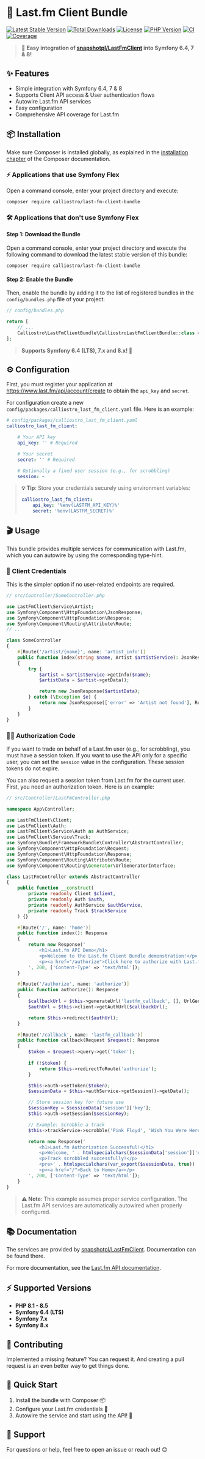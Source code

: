 # 🎵 Last.fm Client Bundle

[![Latest Stable Version](https://img.shields.io/packagist/v/calliostro/last-fm-client-bundle.svg)](https://packagist.org/packages/calliostro/last-fm-client-bundle)
[![Total Downloads](https://img.shields.io/packagist/dt/calliostro/last-fm-client-bundle.svg)](https://packagist.org/packages/calliostro/last-fm-client-bundle)
[![License](https://img.shields.io/packagist/l/calliostro/last-fm-client-bundle.svg)](https://packagist.org/packages/calliostro/last-fm-client-bundle)
[![PHP Version](https://img.shields.io/badge/php-%5E8.1-blue.svg)](https://php.net)
[![CI](https://github.com/calliostro/last-fm-client-bundle/actions/workflows/ci.yml/badge.svg)](https://github.com/calliostro/last-fm-client-bundle/actions)
[![Coverage](https://img.shields.io/badge/coverage-100%25-brightgreen.svg)](https://github.com/calliostro/last-fm-client-bundle)

> 🚀 **Easy integration of [snapshotpl/LastFmClient](https://github.com/snapshotpl/LastFmClient) into Symfony 6.4, 7 & 8!**

## ✨ Features

- Simple integration with Symfony 6.4, 7 & 8
- Supports Client API access & User authentication flows
- Autowire Last.fm API services
- Easy configuration
- Comprehensive API coverage for Last.fm

## 📦 Installation

Make sure Composer is installed globally, as explained in the
[installation chapter](https://getcomposer.org/doc/00-intro.md) of the Composer documentation.

### ⚡ Applications that use Symfony Flex

Open a command console, enter your project directory and execute:

```console
composer require calliostro/last-fm-client-bundle
```

### 🛠️ Applications that don't use Symfony Flex

#### Step 1: Download the Bundle

Open a command console, enter your project directory and execute the
following command to download the latest stable version of this bundle:

```console
composer require calliostro/last-fm-client-bundle
```

#### Step 2: Enable the Bundle

Then, enable the bundle by adding it to the list of registered bundles
in the `config/bundles.php` file of your project:

```php
// config/bundles.php

return [
    // ...
    Calliostro\LastFmClientBundle\CalliostroLastFmClientBundle::class => ['all' => true],
];
```

> **Supports Symfony 6.4 (LTS), 7.x and 8.x! 🎉**

## ⚙️ Configuration

First, you must register your application at <https://www.last.fm/api/account/create> to obtain the
`api_key` and `secret`.

For configuration create a new `config/packages/calliostro_last_fm_client.yaml` file. Here is an example:

```yaml
# config/packages/calliostro_last_fm_client.yaml
calliostro_last_fm_client:

    # Your API key
    api_key: '' # Required

    # Your secret
    secret: '' # Required

    # Optionally a fixed user session (e.g., for scrobbling)
    session: ~
```

> **💡 Tip**: Store your credentials securely using environment variables:
>
> ```yaml
> calliostro_last_fm_client:
>     api_key: '%env(LASTFM_API_KEY)%'
>     secret: '%env(LASTFM_SECRET)%'
> ```

## 🎬 Usage

This bundle provides multiple services for communication with Last.fm, which you can autowire by using the corresponding
type-hint.

### 🔑 Client Credentials

This is the simpler option if no user-related endpoints are required.

```php
// src/Controller/SomeController.php

use LastFmClient\Service\Artist;
use Symfony\Component\HttpFoundation\JsonResponse;
use Symfony\Component\HttpFoundation\Response;
use Symfony\Component\Routing\Attribute\Route;
// ...

class SomeController
{
    #[Route('/artist/{name}', name: 'artist_info')]
    public function index(string $name, Artist $artistService): JsonResponse
    {
        try {
            $artist = $artistService->getInfo($name);
            $artistData = $artist->getData();

            return new JsonResponse($artistData);
        } catch (\Exception $e) {
            return new JsonResponse(['error' => 'Artist not found'], Response::HTTP_NOT_FOUND);
        }
    }
}
```

### 🧑‍💻 Authorization Code

If you want to trade on behalf of a Last.fm user (e.g., for scrobbling), you must have a session token. If you want to
use the API only for a specific user, you can set the `session` value in the configuration. These session tokens do not
expire.

You can also request a session token from Last.fm for the current user. First, you need an authorization token. Here is
an example:

```php
// src/Controller/LastFmController.php

namespace App\Controller;

use LastFmClient\Client;
use LastFmClient\Auth;
use LastFmClient\Service\Auth as AuthService;
use LastFmClient\Service\Track;
use Symfony\Bundle\FrameworkBundle\Controller\AbstractController;
use Symfony\Component\HttpFoundation\Request;
use Symfony\Component\HttpFoundation\Response;
use Symfony\Component\Routing\Attribute\Route;
use Symfony\Component\Routing\Generator\UrlGeneratorInterface;

class LastFmController extends AbstractController
{
    public function __construct(
        private readonly Client $client,
        private readonly Auth $auth,
        private readonly AuthService $authService,
        private readonly Track $trackService
    ) {}

    #[Route('/', name: 'home')]
    public function index(): Response
    {
        return new Response('
            <h1>Last.fm API Demo</h1>
            <p>Welcome to the Last.fm Client Bundle demonstration!</p>
            <p><a href="/authorize">Click here to authorize with Last.fm</a></p>
        ', 200, ['Content-Type' => 'text/html']);
    }

    #[Route('/authorize', name: 'authorize')]
    public function authorize(): Response
    {
        $callbackUrl = $this->generateUrl('lastfm_callback', [], UrlGeneratorInterface::ABSOLUTE_URL);
        $authUrl = $this->client->getAuthUrl($callbackUrl);

        return $this->redirect($authUrl);
    }

    #[Route('/callback', name: 'lastfm_callback')]
    public function callback(Request $request): Response
    {
        $token = $request->query->get('token');
        
        if (!$token) {
            return $this->redirectToRoute('authorize');
        }

        $this->auth->setToken($token);
        $sessionData = $this->authService->getSession()->getData();

        // Store session key for future use
        $sessionKey = $sessionData['session']['key'];
        $this->auth->setSession($sessionKey);

        // Example: Scrobble a track
        $this->trackService->scrobble('Pink Floyd', 'Wish You Were Here', new \DateTime());

        return new Response('
            <h1>Last.fm Authorization Successful!</h1>
            <p>Welcome, ' . htmlspecialchars($sessionData['session']['name'] ?? 'Last.fm User') . '!</p>
            <p>Track scrobbled successfully!</p>
            <pre>' . htmlspecialchars(var_export($sessionData, true)) . '</pre>
            <p><a href="/">Back to Home</a></p>
        ', 200, ['Content-Type' => 'text/html']);
    }
}
```

> **⚠️ Note**: This example assumes proper service configuration. The Last.fm API services are automatically autowired when properly configured.

## 📚 Documentation

The services are provided by [snapshotpl/LastFmClient](https://github.com/snapshotpl/LastFmClient). Documentation can
be found there.

For more documentation, see the [Last.fm API documentation](http://www.last.fm/api).

## ⚡ Supported Versions

- **PHP 8.1 - 8.5**
- **Symfony 6.4 (LTS)**
- **Symfony 7.x**
- **Symfony 8.x**

## 🤝 Contributing

Implemented a missing feature? You can request it. And creating a pull request is an even better way to get things done.

## 🏁 Quick Start

1. Install the bundle with Composer 📦
2. Configure your Last.fm credentials 🔑
3. Autowire the service and start using the API! 🚀

## 💬 Support

For questions or help, feel free to open an issue or reach out! 😊

